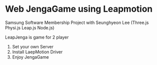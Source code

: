# Web JengaGame using Leapmotion 
Samsung Software Membership Project with Seunghyeon Lee
(Three.js Physi.js Leap.js Node.js)

LeapJenga is game for 2 player 

1. Set your own Server
2. Install LaepMotion Driver
3. Enjoy JengaGame
